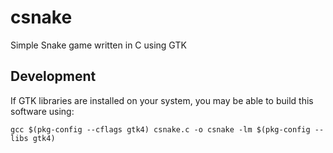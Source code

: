 # csnake
Simple Snake game written in C using GTK

## Development
If GTK libraries are installed on your system, you may be able to build this software using:
```
gcc $(pkg-config --cflags gtk4) csnake.c -o csnake -lm $(pkg-config --libs gtk4)
```
